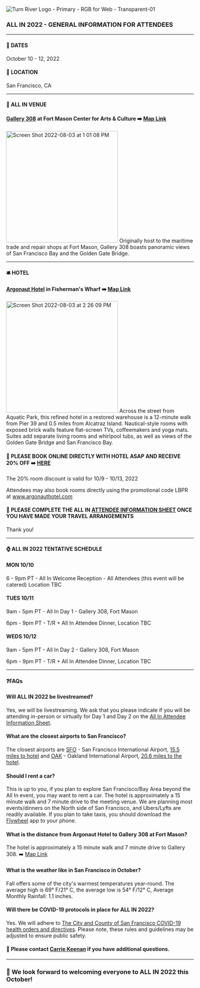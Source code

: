 ![Turn River Logo - Primary - RGB for Web - Transparent-01](https://user-images.githubusercontent.com/95945149/182723922-084b8458-b0f1-4863-85fc-eed27542d113.png)

### ALL IN 2022 - GENERAL INFORMATION FOR ATTENDEES

*****

#### :date:  DATES
October 10 - 12, 2022
#### 	:foggy: LOCATION
San Francisco, CA

*****

#### :round_pushpin: ALL IN VENUE
#### [Gallery 308](https://fortmason.org/venue/gallery-308/) at Fort Mason Center for Arts & Culture :arrow_right: [Map Link](https://goo.gl/maps/o85GVHUr6sT9Bei46)
<img width="300" alt="Screen Shot 2022-08-03 at 1 01 08 PM" src="https://user-images.githubusercontent.com/95945149/182726400-a39e0278-47cd-4465-8af1-eb68825af13b.png">
Originally host to the maritime trade and repair shops at Fort Mason, Gallery 308 boasts panoramic views of San Francisco Bay and the Golden Gate Bridge. 

*****

#### 	:bellhop_bell: HOTEL 
#### [Argonaut Hotel](https://www.argonauthotel.com/) in Fisherman's Wharf :arrow_right: [Map Link](https://g.page/ArgonautHotelSF?share)
<img width="300" alt="Screen Shot 2022-08-03 at 2 26 09 PM" src="https://user-images.githubusercontent.com/95945149/182726812-bcd512be-1158-4284-bf99-893e3de5fb86.png">
Across the street from Aquatic Park, this refined hotel in a restored warehouse is a 12-minute walk from Pier 39 and 0.5 miles from Alcatraz Island.
Nautical-style rooms with exposed brick walls feature flat-screen TVs, coffeemakers and yoga mats. Suites add separate living rooms and whirlpool tubs, as well as views of the Golden Gate Bridge and San Francisco Bay.

#### :rotating_light: PLEASE BOOK ONLINE DIRECTLY WITH HOTEL ASAP AND RECEIVE 20% OFF :arrow_right: [HERE](https://be.synxis.com/?adult=1&arrive=2022-08-03&chain=11910&child=0&currency=USD&depart=2022-08-04&hotel=65957&level=hotel&locale=en-US&promo=LBPR&rooms=1)
The 20% room discount is valid for 10/9 - 10/13, 2022

Attendees may also book rooms directly using the promotional code LBPR at www.argonauthotel.com 

#### 🙏 PLEASE COMPLETE THE ALL IN [ATTENDEE INFORMATION SHEET](https://forms.gle/SL5rThN55MZjfDQN9) ONCE YOU HAVE MADE YOUR TRAVEL ARRANGEMENTS
Thank you!
*****


#### :watch: ALL IN 2022 TENTATIVE SCHEDULE
#### MON 10/10
6 - 9pm PT - All In Welcome Reception - All Attendees (this event will be catered) Location TBC
#### TUES 10/11
9am - 5pm PT - All In Day 1 - Gallery 308, Fort Mason

6pm - 9pm PT - T/R + All In Attendee Dinner, Location TBC
#### WEDS 10/12
9am - 5pm PT - All In Day 2 - Gallery 308, Fort Mason

6pm - 9pm PT - T/R + All In Attendee Dinner, Location TBC
*****

#### ❓FAQs
#### Will ALL IN 2022 be livestreamed?
Yes, we will be livestreaming. We ask that you please indicate if you will be attending in-person or virtually for Day 1 and Day 2 on the [All In Attendee Information Sheet](https://forms.gle/SL5rThN55MZjfDQN9).
#### What are the closest airports to San Francisco? 
The closest airports are [SFO](https://www.flysfo.com/) - San Francisco International Airport, [15.5 miles to hotel](https://goo.gl/maps/PFMarsfiViMfachp9) and [OAK](https://www.oaklandairport.com/) - Oakland International Airport, [20.6 miles to the hotel](https://goo.gl/maps/N8uNgzd9zuM3aCoW8).
#### Should I rent a car?
This is up to you, if you plan to explore San Francisco/Bay Area beyond the All In event, you may want to rent a car. 
The hotel is approximately a 15 minute walk and 7 minute drive to the meeting venue.  We are planning most events/dinners on the North side of San Francisco, and Ubers/Lyfts are readily available. If you plan to take taxis, you should download the [Flywheel](www.flywheel.com) app to your phone.
#### What is the distance from Argonaut Hotel to Gallery 308 at Fort Mason?
The hotel is approximately a 15 minute walk and 7 minute drive to Gallery 308. :arrow_right: [Map Link]()
#### What is the weather like in San Francisco in October?
Fall offers some of the city's warmest temperatures year-round. The average high is 69° F/21° C, the average low is 54° F/12° C, Average Monthly Rainfall: 1.1 inches. 
#### Will there be COVID-19 protocols in place for ALL IN 2022?
Yes. We will adhere to [The City and County of San Francisco COVID-19 health orders and directives](https://sf.gov/resource/2022/covid-19-health-orders-and-directives). Please note, these rules and guidelines may be adjusted to ensure public safety.

#### :envelope_with_arrow: Please contact [Carrie Keenan](ckeenan@turnriver.com) if you have additional questions.
*****

### :tada: We look forward to welcoming everyone to ALL IN 2022 this October!


